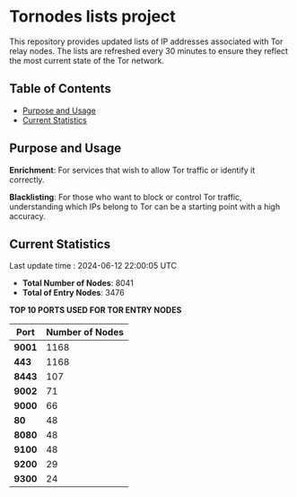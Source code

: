 # Tornodes lists project

This repository provides updated lists of IP addresses associated with Tor relay nodes. The lists are refreshed every 30 minutes to ensure they reflect the most current state of the Tor network.

## Table of Contents

- [Purpose and Usage](#purpose-and-usage)
- [Current Statistics](#current-statistics)


## Purpose and Usage

**Enrichment**: For services that wish to allow Tor traffic or identify it correctly.

**Blacklisting**: For those who want to block or control Tor traffic, understanding which IPs belong to Tor can be a starting point with a high accuracy.

## Current Statistics

Last update time : 2024-06-12 22:00:05 UTC

- **Total Number of Nodes**: 8041
- **Total of Entry Nodes**: 3476

**TOP 10 PORTS USED FOR TOR ENTRY NODES**

| **Port** | **Number of Nodes** |
|------|-----------------|
| **9001**   | 1168  |
| **443**   | 1168  |
| **8443**   | 107  |
| **9002**   | 71  |
| **9000**   | 66  |
| **80**   | 48  |
| **8080**   | 48  |
| **9100**   | 48  |
| **9200**   | 29  |
| **9300**   | 24  |

